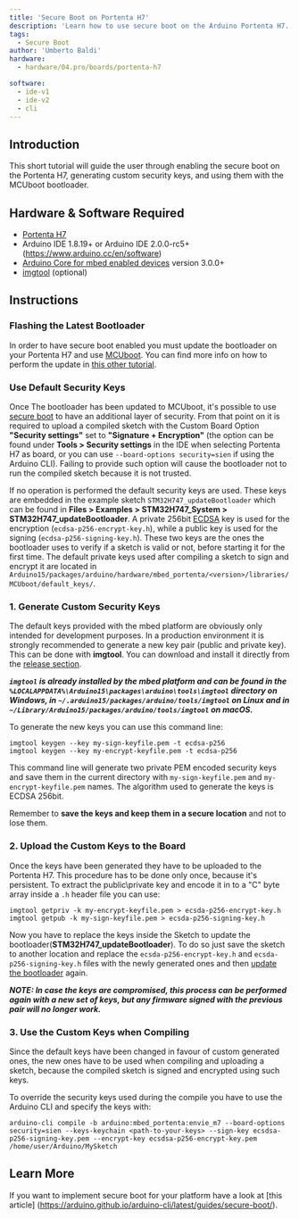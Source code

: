 ```yaml
---
title: 'Secure Boot on Portenta H7'
description: 'Learn how to use secure boot on the Arduino Portenta H7.'
tags: 
  - Secure Boot
author: 'Umberto Baldi'
hardware:
  - hardware/04.pro/boards/portenta-h7

software:
  - ide-v1
  - ide-v2
  - cli
---
```

## Introduction
This short tutorial will guide the user through enabling the secure boot on the Portenta H7, generating custom security keys, and using them with the MCUboot bootloader.

## Hardware & Software Required
-   [Portenta H7](https://store.arduino.cc/portenta-h7)
-   Arduino IDE 1.8.19+  or Arduino IDE 2.0.0-rc5+ (https://www.arduino.cc/en/software)
-   [Arduino Core for mbed enabled devices](https://github.com/arduino/ArduinoCore-mbed) version 3.0.0+
-   [imgtool](https://github.com/arduino/imgtool-packing/releases/latest) (optional)

## Instructions

### Flashing the Latest Bootloader
In order to have secure boot enabled you must update the bootloader on your Portenta H7 and use [MCUboot](https://www.mcuboot.com/). You can find more info on how to perform the update in [this other tutorial](https://docs.arduino.cc/tutorials/portenta-h7/updating-the-bootloader).

### Use Default Security Keys
Once The bootloader has been updated to MCUboot, it's possible to use [secure boot](https://www.keyfactor.com/blog/what-is-secure-boot-its-where-iot-security-starts/) to have an additional layer of security. From that point on it is required to upload a compiled sketch with the Custom Board Option **"Security settings"** set to **"Signature + Encryption"** (the option can be found under **Tools > Security settings** in the IDE when selecting Portenta H7 as board, or you can use `--board-options security=sien` if using the Arduino CLI). Failing to provide such option will cause the bootloader not to run the compiled sketch because it is not trusted.

If no operation is performed the default security keys are used.
These keys are embedded in the example sketch `STM32H747_updateBootloader` which can be found in  **Files > Examples > STM32H747_System > STM32H747_updateBootloader**. A private 256bit [ECDSA](https://en.wikipedia.org/wiki/Elliptic_Curve_Digital_Signature_Algorithm) key is used for the encryption (`ecdsa-p256-encrypt-key.h`), while a public key is used for the signing (`ecdsa-p256-signing-key.h`). These two keys are the ones the bootloader uses to verify if a sketch is valid or not, before starting it for the first time. The default private keys used after compiling a sketch to sign and encrypt it are located in `Arduino15/packages/arduino/hardware/mbed_portenta/<version>/libraries/MCUboot/default_keys/`.

### 1. Generate Custom Security Keys
The default keys provided with the mbed platform are obviously only intended for development purposes. In a production environment it is strongly recommended to generate a new key pair (public and private key).
This can be done with **imgtool**. You can download and install it directly from the [release section](https://github.com/arduino/imgtool-packing/releases/latest).

***`imgtool` is already installed by the mbed platform and can be found in the `%LOCALAPPDATA%\Arduino15\packages\arduino\tools\imgtool` directory on Windows, in `~/.arduino15/packages/arduino/tools/imgtool` on Linux and in `~/Library/Arduino15/packages/arduino/tools/imgtool` on macOS.***

To generate the new keys you can use this command line:
```
imgtool keygen --key my-sign-keyfile.pem -t ecdsa-p256
imgtool keygen --key my-encrypt-keyfile.pem -t ecdsa-p256
```
This command line will generate two private PEM encoded security keys and save them in the current directory with `my-sign-keyfile.pem` and `my-encrypt-keyfile.pem` names. The algorithm used to generate the keys is ECDSA 256bit.

Remember to **save the keys and keep them in a secure location** and not to lose them.

### 2. Upload the Custom Keys to the Board
Once the keys have been generated they have to be uploaded to the Portenta H7. This procedure has to be done only once, because it's persistent. To extract the public\private key and encode it in to a "C" byte array inside a `.h` header file you can use:
```
imgtool getpriv -k my-encrypt-keyfile.pem > ecsda-p256-encrypt-key.h 
imgtool getpub -k my-sign-keyfile.pem > ecsda-p256-signing-key.h
```

Now you have to replace the keys inside the Sketch to update the bootloader(**STM32H747_updateBootloader**).
To do so just save the sketch to another location and replace the `ecsda-p256-encrypt-key.h` and `ecsda-p256-signing-key.h` files with the newly generated ones and then [update the bootloader](https://docs.arduino.cc/tutorials/portenta-h7/updating-the-bootloader) again.

***NOTE: In case the keys are compromised, this process can be performed again with a new set of keys, but any firmware signed with the previous pair will no longer work.***

### 3. Use the Custom Keys when Compiling
Since the default keys have been changed in favour of custom generated ones, the new ones have to be used when compiling and uploading a sketch, because the compiled sketch is signed and encrypted using such keys.

To override the security keys used during the compile you have to use the Arduino CLI and specify the keys with:
```
arduino-cli compile -b arduino:mbed_portenta:envie_m7 --board-options security=sien --keys-keychain <path-to-your-keys> --sign-key ecsdsa-p256-signing-key.pem --encrypt-key ecsdsa-p256-encrypt-key.pem /home/user/Arduino/MySketch
```

## Learn More
If you want to implement secure boot for your platform have a look at [this article] (https://arduino.github.io/arduino-cli/latest/guides/secure-boot/).

